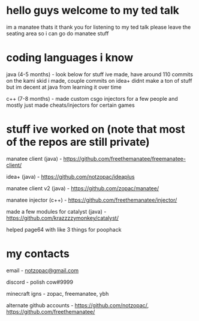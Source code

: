 # hello guys welcome to my ted talk

im a manatee thats it
thank you for listening to my ted talk please leave the seating area so i can go do manatee stuff

# coding languages i know

java (4-5 months) - look below for stuff ive made, have around 110 commits on the kami skid i made, couple commits on idea+ didnt make a ton of stuff but im decent at java from learning it over time

c++ (7-8 months) - made custom csgo injectors for a few people and mostly just made cheats/injectors for certain games

# stuff ive worked on (note that most of the repos are still private)

manatee client (java) - https://github.com/freethemanatee/freemanatee-client/

idea+ (java) - https://github.com/notzopac/ideaplus

manatee client v2 (java) - https://github.com/zopac/manatee/

manatee injector (c++) - https://github.com/freethemanatee/injector/

made a few modules for catalyst (java) - https://github.com/krazzzzymonkey/catalyst/

helped page64 with like 3 things for poophack

# my contacts

email - notzopac@gmail.com

discord - polish cow#9999

minecraft igns - zopac, freemanatee, ybh

alternate github accounts - https://github.com/notzopac/, https://github.com/freethemanatee/

